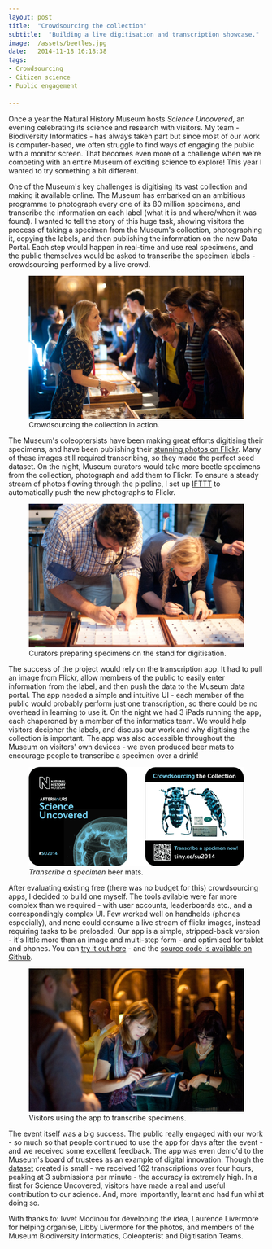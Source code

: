 ```yaml
---
layout: post
title:  "Crowdsourcing the collection"
subtitle:  "Building a live digitisation and transcription showcase."
image:  /assets/beetles.jpg
date:   2014-11-18 16:18:38
tags:
- Crowdsourcing
- Citizen science
- Public engagement

---
```

Once a year the Natural History Museum hosts <em>Science Uncovered</em>, an evening celebrating its science and research with visitors.  My team - Biodiversity Informatics - has always taken part but since most of our work is computer-based, we often struggle to find ways of engaging the public with a monitor screen. That becomes even more of a challenge when we're competing with an entire Museum of exciting science to explore! This year I wanted to try something a bit different.

One of the Museum's key challenges is digitising its vast collection and making it available online. The Museum has embarked on an ambitious programme to photograph every one of its 80 million specimens, and transcribe the information on each label (what it is and where/when it was found).  I wanted to tell the story of this huge task, showing visitors the process of taking a specimen from the Museum's collection, photographing it, copying the labels, and then publishing the information on the new Data Portal.  Each step would happen in real-time and use real specimens, and the public themselves would be asked to transcribe the specimen labels - crowdsourcing performed by a live crowd.  

<figure>
    <img src="/assets/DSC_0710.jpg" title="Crowdsourcing the collection" />
    <figcaption>Crowdsourcing the collection in action.</figcaption>
</figure>

The Museum's coleoptersists have been making great efforts digitising their specimens, and have been publishing their <a href="https://www.flickr.com/photos/nhm_beetle_id/" target="_blank" title="NHM Beetles and Bugs' Photostream">stunning photos on Flickr</a>.  Many of these images still required transcribing, so they made the perfect seed dataset.  On the night, Museum curators would take more beetle specimens from the collection, photograph and add them to Flickr. To ensure a steady stream of photos flowing through the pipeline, I set up <a href="https://ifttt.com/" title="If This Then That" target="_blank">IFTTT</a> to automatically push the new photographs to Flickr.

<figure>
    <img src="/assets/DSC_0684.jpg" title="Beetle specimens" />
    <figcaption>Curators preparing specimens on the stand for digitisation.</figcaption>
</figure>

The success of the project would rely on the transcription app. It had to pull an image from Flickr, allow members of the public to easily enter information from the label, and then push the data to the Museum data portal.  The app needed a simple and intuitive UI - each member of the public would probably perform just one transcription, so there could be no overhead in learning to use it.  On the night we had 3 iPads running the app, each chaperoned by a member of the informatics team.  We would help visitors decipher the labels, and discuss our work and why digitising the collection is important. The app was also accessible throughout the Museum on visitors' own devices - we even produced beer mats to encourage people to transcribe a specimen over a drink!

<figure>
    <img src="/assets/beer-mat.gif" title="Transcribe a specimen beer mats" />
    <figcaption><em>Transcribe a specimen</em> beer mats.</figcaption>
</figure>

After evaluating existing free (there was no budget for this) crowdsourcing apps, I decided to build one myself.  The tools avilable were far more complex than we required - with user accounts, leaderboards etc., and a correspondingly complex UI. Few worked well on handhelds (phones especially), and none could consume a live stream of flickr images, instead requiring tasks to be preloaded. Our app is a simple, stripped-back version - it's little more than an image and multi-step form - and optimised for tablet and phones.  You can <a href="http://su2014.benscott.co.uk/" title="Crowdsourcing the collection app" target="_blank">try it out here</a> - and the <a href="https://github.com/NaturalHistoryMuseum/su2014" target="_blank">source code is available on Github</a>.

<figure>
    <img src="/assets/DSC_0752.jpg" title="Visitors using the app to transcribe specimens" />
    <figcaption>Visitors using the app to transcribe specimens.</figcaption>
</figure>

The event itself was a big success.  The public really engaged with our work - so much so that people continued to use the app for days after the event - and we received some excellent feedback.  The app was even demo'd to the Museum's board of trustees as an example of digital innovation. Though the <a href="http://data.nhm.ac.uk/dataset/crowdsourcing-the-collection/resource/07555c45-ed3f-4178-83a4-dfa0144e35d2" title="Crowdsourcing the collection dataset" target="_blank">dataset</a> created is small - we received 162 transcriptions over four hours, peaking at 3 submissions per minute - the accuracy is extremely high.  In a first for Science Uncovered, visitors have made a real and useful contribution to our science.  And, more importantly, learnt and had fun whilst doing so.   



<p class="credits">With thanks to: Ivvet Modinou for developing the idea, Laurence Livermore for helping organise, Libby Livermore for the photos, and members of the Museum Biodiversity Informatics, Coleopterist and Digitisation Teams.</p>